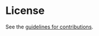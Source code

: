 # License

See the
[guidelines for contributions](https://github.com/chris-wood/draft-hendrickson-privacypass-token-extensions/blob//CONTRIBUTING.md).
